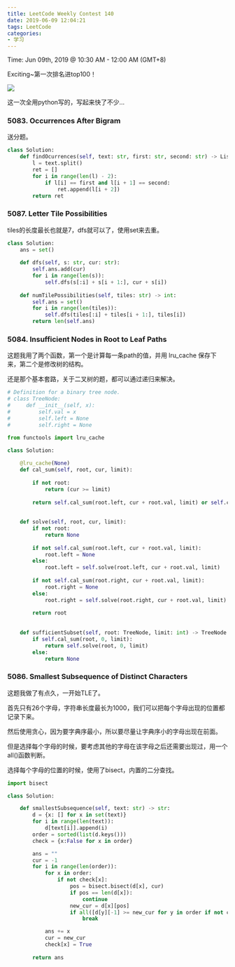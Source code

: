```yaml
---
title: LeetCode Weekly Contest 140
date: 2019-06-09 12:04:21
tags: LeetCode
categories: 
- 学习
---
```




Time: Jun 09th, 2019 @ 10:30 AM - 12:00 AM  (GMT+8)

<!-- more -->



Exciting~第一次排名进top100！

<img src="140.png" style="zoom:100%" />

这一次全用python写的，写起来快了不少...



### 5083. Occurrences After Bigram

送分题。

```python
class Solution:
    def findOcurrences(self, text: str, first: str, second: str) -> List[str]:
        l = text.split()
        ret = []
        for i in range(len(l) - 2):
            if l[i] == first and l[i + 1] == second:
                ret.append(l[i + 2])
        return ret
```



### 5087. Letter Tile Possibilities

tiles的长度最长也就是7，dfs就可以了，使用set来去重。

```python
class Solution:
    ans = set()
    
    def dfs(self, s: str, cur: str):
        self.ans.add(cur)
        for i in range(len(s)):
            self.dfs(s[:i] + s[i + 1:], cur + s[i])
    
    def numTilePossibilities(self, tiles: str) -> int:
        self.ans = set()
        for i in range(len(tiles)):
            self.dfs(tiles[:i] + tiles[i + 1:], tiles[i])
        return len(self.ans)
```



### 5084. Insufficient Nodes in Root to Leaf Paths

这题我用了两个函数，第一个是计算每一条path的值，并用 lru_cache 保存下来，第二个是修改树的结构。

还是那个基本套路，关于二叉树的题，都可以通过递归来解决。

```python
# Definition for a binary tree node.
# class TreeNode:
#     def __init__(self, x):
#         self.val = x
#         self.left = None
#         self.right = None

from functools import lru_cache

class Solution:
    
    @lru_cache(None)
    def cal_sum(self, root, cur, limit):
        
        if not root:
            return (cur >= limit)
                
        return self.cal_sum(root.left, cur + root.val, limit) or self.cal_sum(root.right, cur + root.val, limit)
        
        
    def solve(self, root, cur, limit):
        if not root:
            return None
        
        if not self.cal_sum(root.left, cur + root.val, limit):
            root.left = None
        else:
            root.left = self.solve(root.left, cur + root.val, limit)
            
        if not self.cal_sum(root.right, cur + root.val, limit):
            root.right = None
        else:
            root.right = self.solve(root.right, cur + root.val, limit)
        
        return root
        
    
    def sufficientSubset(self, root: TreeNode, limit: int) -> TreeNode:
        if self.cal_sum(root, 0, limit):
            return self.solve(root, 0, limit)
        else:
            return None
```



### 5086. Smallest Subsequence of Distinct Characters

这题我做了有点久，一开始TLE了。

首先只有26个字母，字符串长度最长为1000，我们可以把每个字母出现的位置都记录下来。

然后使用贪心，因为要字典序最小，所以要尽量让字典序小的字母出现在前面。

但是选择每个字母的时候，要考虑其他的字母在该字母之后还需要出现过，用一个all()函数判断。

选择每个字母的位置的时候，使用了bisect，内置的二分查找。

```python
import bisect

class Solution:

    def smallestSubsequence(self, text: str) -> str:
        d = {x: [] for x in set(text)}
        for i in range(len(text)):
            d[text[i]].append(i)
        order = sorted(list(d.keys()))
        check = {x:False for x in order}

        ans = ""
        cur = -1
        for i in range(len(order)):
            for x in order:
                if not check[x]:
                    pos = bisect.bisect(d[x], cur)
                    if pos == len(d[x]):
                        continue
                    new_cur = d[x][pos]
                    if all([d[y][-1] >= new_cur for y in order if not check[y]]):
                        break

            ans += x
            cur = new_cur
            check[x] = True
                
        return ans
```





